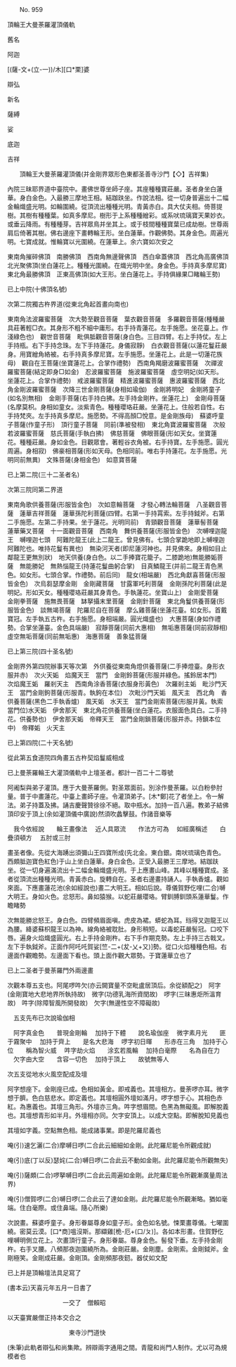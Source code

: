 ﻿　　No. 959

頂輪王大曼荼羅灌頂儀軌

舊名

阿迦

[(薩-文+(立-一))/木][口*栗]婆

辯弘

新名

薩縛

娑

底迦

吉祥

　　頂輪王大曼荼羅灌頂儀(并金剛界眾形色東都圣善寺沙門【◇】吉祥集)

內院三昧耶界道中臺院中。畫佛世尊坐師子座。其座種種寶莊嚴。圣者身坐白蓮華。身白金色。入最勝三摩地王相。結跏趺坐。作說法相。從一切身普遍出十二幅金輪熾盛光明。如輪圍繞。從頂流出種種光明。青黃赤白。具大仗夫相。倚菩提樹。其樹有種種葉。如真多摩尼。樹形于上系種種繒彩。或系吠琉璃寶天果妙衣。或垂云降雨。有種種芽。吉祥眾鳥并坐其上。或于枝間種種寶葉已成劫樹。世尊兩肩后倚著其樹。佛右邊座下畫轉輪王形。坐白蓮華。作觀佛勢。其身金色。周遍光明。七寶成就。惟輪寶以光圍繞。在蓮華上。余六寶如次安之

東南角摧碎佛頂　南勝佛頂　西南角無邊聲佛頂　西白傘蓋佛頂　西北角高廣佛頂　北光聚佛頂(坐白蓮花上。種種光圍繞。在熾光明中坐。身金色。手持真多摩尼寶)　東北角最勝佛頂　正東高佛頂(如大王形。坐白蓮花上。手持俱緣果□睹輪王勢)

已上中院(十佛頂名號)

次第二院獨古杵界道(從東北角起首畫向南也)

東南角法波羅蜜菩薩　次大勢至觀音菩薩　葉衣觀音菩薩　多羅觀音菩薩(種種嚴具莊著輕□衣。其身形不粗不細中庸形。右手持青蓮花。左手施愿。坐花臺上。作淺綠色也)　觀世音菩薩　毗俱胝觀音菩薩(身白色。三目四臂。右上手持仗。左上手持瓶。右下手持念珠。左下手持蓮花。身儀寂靜)　白衣觀音菩薩(以蓮花鬘莊嚴身。用寶繒角絡被。右手持真多摩尼寶。左手施愿。坐蓮花上。此是一切蓮花族母)　觀自在王菩薩(坐寶蓮花上。合掌作禮勢)　西南角羯磨波羅蜜菩薩　次禪波羅蜜菩薩(結定即身□如金)　忍波羅蜜菩薩　施波羅蜜菩薩　虛空明妃(如天形。坐蓮花上。合掌作禮勢)　戒波羅蜜菩薩　精進波羅蜜菩薩　惠波羅蜜菩薩　西北角金剛波羅蜜菩薩　次降三世金剛菩薩(身相如瑜伽)　金剛將明妃　金剛將童子(如名別無相)　金剛手菩薩(右手持白拂。左手持金剛杵。坐蓮花上)　金剛母菩薩(名摩莫枳。身相如童女。淡紫青色。種種瓔珞莊嚴。坐蓮花上。住般若自性。右手持梵夾。左手持真多摩尼。施愿勢。不得高顏□悅意。是金剛族母)　蘇婆呼童子菩薩(作童子形)　頂行童子菩薩　同前(準被發相)　東北角寶波羅蜜菩薩　次般若波羅蜜菩薩　慈氏菩薩(手執白拂)　佛慈菩薩　佛眼菩薩(形如天女。坐寶蓮花。種種莊嚴。身如金色。目觀眾會。著輕谷衣角被。右手持寶。左手施愿。圓光周遍。身相寂)　佛豪相菩薩(形如天母。色相同前。唯右手持蓮花。左手施愿。光明同前無異)　文殊菩薩(身相金色)　如意寶菩薩

已上第二院(三十二圣者名)

次第三院同第二界道

東南角歌供養菩薩(形服皆金色)　次如意輪菩薩　才發心轉法輪菩薩　八圣觀音菩薩　蓮華吉祥菩薩　蓮華孫陀利菩薩(四臂。右第一手持罥索。左手持鉞斧。右第二手施愿。左第二手持果。坐于蓮花。光明同前)　青頸觀音菩薩　蓮華髻菩薩　蓮華藥叉菩薩　十一面觀音菩薩　西南角　舞供養菩薩(形服皆金色)　次嚩哩迦龍王　嚩哩迦七頭　阿難陀龍王(此上二龍王。曾見佛有。七頭合掌跪地即上嚩哩迦阿難陀也。唯持花鬘有異也)　無染河天者(即尼蓮河神也。并見佛來。身相如目止鄰龍王更無別狀)　地天供養(身白色。以二手捧寶花籠子。二膝跪地)無能勝姤菩薩　無能勝妃　無熱惱龍王(持蓮花鬘曲躬合掌)　目真鱗龍王(并前二龍王青色黑色。如女形。七頭合掌。作禮勢。前后同)　龍女(相端嚴)　西北角獻喜菩薩(形服皆金色)　次烏芻瑟摩金剛　金剛藏菩薩　甘露軍吒利菩薩　金剛孫陀利菩薩(此是明妃。形如天女。種種瓔珞莊嚴其身青色。手執蓮花。坐寶山上)　金剛愛菩薩　金剛拳菩薩　施無畏菩薩　缽拏攝末里菩薩　金剛針菩薩　東北角鬘供養菩薩(形服皆金色)　談無竭菩薩　陀羅尼自在菩薩　摩么雞菩薩(坐蓮花臺。如女形。首戴寶冠。左手執五古杵。右手施愿。身相端嚴。圓光熾盛也)　大惠菩薩(身如作禮勢。合掌坐蓮臺。金色具端嚴)　寂靜菩薩(同前大惠相)　無垢惠菩薩(同前寂靜相)　虛空無垢菩薩(同前無垢惠)　海惠菩薩　善象猛菩薩

已上第三院(四十圣名號)

金剛界外第四院辦事天等次第　外供養從東南角燈供養菩薩(二手捧燈臺。身形衣服并赤)　次火天姤　焰魔天王　當門　金剛鈴菩薩(形服并綠色。搖鈴居本門)　次焰魔王姤　羅剎天主　西南角涂香菩薩(衣服身形黃色)　次羅剎主姤　毗沙門天王　當門金剛鉤菩薩(形服青。執鉤在本位)　次毗沙門天姤　風天主　西北角　香供養菩薩(黑色二手執香爐)　風天姤　水天王　當門金剛索菩薩(形服并黃。執索當門位)水天姤　伊舍那天　東北角花供養菩薩(坐白蓮花。衣服面色具白。二手持花。供養勢也)　伊舍那天姤　帝釋天王　當門金剛鎖菩薩(形服并赤。持鎖本位中)　帝釋姤　火天主

已上第四院(二十天名號)

從此第五食道院四角畫五古杵契焰鬘威相成

已上曼荼羅輪王大灌頂儀軌中上壇圣者。都計一百二十二尊號

阿阇梨與弟子灌頂。應于大曼荼羅側。對圣眾面前。別涂作曼荼羅。以白粉參肘量。普于中畫蓮花。中臺上畫師子座。令灌頂弟子。[木*鄭]花了者坐上。令一解法。弟子持蓋及拂。誦吉慶聲贊徐徐不絕。取中瓶水。加持一百八遍。教弟子結佛頂印安于頂上(余如灌頂儀中廣說)然須吹蠡擊鼓。作諸音樂等

　我今依經說　　輪王畫像法
　近人具眾流　　作法方可為
　如經廣稱述　　白疊須頓方
　五肘或三肘　

畫圣者像。先從大海踴出須彌山王四寶所成(先北金。東白銀。南吠琉璃色青色。西頗胝迦寶色紅色)于山上坐白蓮華。身白金色。正受入最勝王三摩地。結跏趺坐。從一切身遍滿流出十二幅金輪熾盛光明。于上應畫山峰。其峰以種種寶成。圣者從頂流出種種光明。青黃赤白。旋轉自在。圣者右邊畫持誦人。手執香爐。觀如來面。下應畫蓮花池(余如經說也)畫二大明王。相如后說。尊儀賀野仡哩(二合)嚩大明王。身如火色。忿怒形。鼻如猿猴。以蛇莊嚴瓔珞。臂釧膊釧頭系蓮華鬘。作瞻睹勢

次無能勝忿怒王。身白色。四臂頻眉面嗔。虎皮為裙。蟒蛇為耳。珰得叉迦龍王以為腰。絳婆蘇枳龍王以為神。線角絡被耽肚。身形稍短。以毒蛇莊嚴髻冠。口咬下唇。遍身火焰熾盛圓光。右上手持金剛杵。右下手作期克勢。左上手持三古戟叉。左下手執鉞斧。正面作阿吒吒賀娑[竺-二+(犮-乂+又)]勢。從口火焰種種色相。右邊面作觀瞻勢。左邊面下看也。頭上面作觀大眾勢。于寶蓮華立也了

已上二圣者于曼荼羅門外兩邊畫

次觀本尊五支也。阿尾啰吽欠(亦云闕寶量不空毗盧居頂后。余從額配之)　阿字(金剛寶地大悲地界所執持故)　微字(功德乳海所資閏故)　啰字(三昧惠炬所溫育故)　吽字(除障智風所開發故)　欠字(無邊性空不障礙故)

　五支先布已次說瑜伽相

　阿字真金色　　普現金剛輪
　加持于下體　　說名瑜伽座
　微字素月光　　匪于霧聚中
　加持于齊上　　是名大悲海
　啰字初日暉　　形赤在三角
　加持于心位　　稱為智火威
　吽字劫火焰　　涂玄若風輪
　加持白毫際　　名為自在力
　欠字由大空　　含容一切色
　加持于頂上　　故號無等人　

次五支從地水火風空配成及壇

阿字想座下。金剛座已成。色相如黃金。即戒義也。其壇相方。曼荼啰亦耳。微字想于臍。色白慈悲水。即定義也。其壇相圓外壇如滿月。啰字想于心。其相色赤紅。為惠義也。其壇三角形。外壇亦三角。吽字想眉間。色黑為無礙風。即解脫義也。其壇想青形如半月。外壇相亦同。欠字安頂上。以成大空點。即解脫知見義也

其壇如字義。空點無色相。能成諸事業。即是陀羅尼義也

唵(引)速乞灑(二合)摩嚩日啰(二合此云細細如金剛。此陀羅尼能令所觀成就)

唵(引)底(丁以反)瑟姹(二合)嚩日啰(二合此云不動如金剛。此陀羅尼能令所觀無失)

唵(引)薩頗(二合)啰拏嚩日啰(二合此云周遍如金剛。此陀羅尼能令所觀漸廣量周法界)

唵(引)僧賀啰(二合)嚩日啰(二合此云了達如金剛。此陀羅尼能令所觀漸略。猶如毫端。住白毫際。或住鼻端。隨心所樂)

次說畫。蘇婆呼童子。身形眷屬尊身如童子形。金色如名號。悚栗畫尊儀。七曜圍繞。密莫云漠。[口*商]嗢沒斯。那纈雞[桅-厄+(口/ㄆ)]。各如本形畫。住賀野仡哩嚩明側立花上。次畫頂行童子。身形眷屬。尊身金色。髻發下垂。左手持金剛杵。右手叉腰。八頻那夜迦圍繞所為。金剛莊嚴。金剛塵。金剛索。金剛鉞斧。金剛極笑。金剛成莊嚴。金剛頂。金剛頻那夜釰。器仗如文配

已上并是頂輪壇法具足寫了





(書本云)天喜元年五月一日書了

　　　　　　　　　一交了　僧賴昭

以天臺實嚴僧正持本交合之

　　　　　　　　　　東寺沙門道快

(朱筆)此軌者辯弘和尚集歟。辨辯兩字通用之間。青龍和尚門人制作。尤以可為規模者也